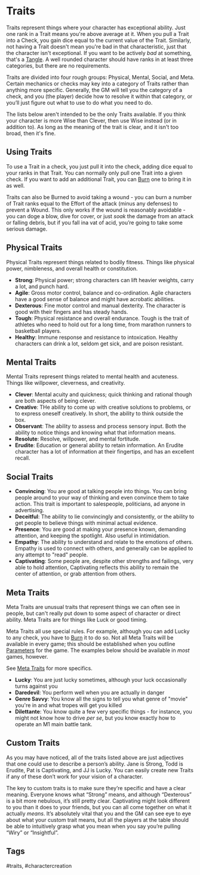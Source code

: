 # Traits

Traits represent things where your character has exceptional ability. Just one rank in a Trait means you're above average at it. When you pull a Trait into a Check, you gain dice equal to the current value of the Trait. Similarly, not having a Trait doesn't mean you're bad in that characteristic, just that the character isn't exceptional. If you want to be actively *bad* at something, that's a [Tangle](Tangles.md). A well rounded character should have ranks in at least three categories, but there are no requirements.

Traits are divided into four rough groups: Physical, Mental, Social, and Meta. Certain mechanics or checks may key into a category of Traits rather than anything more specific. Generally, the GM will tell you the category of a check, and you (the player) decide how to resolve it within that category, or you’ll just figure out what to use to do what you need to do.

The lists below aren't intended to be the only Traits available. If you think your character is more Wise than Clever, then use Wise instead (or in addition to). As long as the meaning of the trait is clear, and it isn't too broad, then it's fine.

## Using Traits

To use a Trait in a check, you just pull it into the check, adding dice equal to your ranks in that Trait. You can normally only pull one Trait into a given check. If you want to add an additional Trait, you can [Burn](Burn.md) one to bring it in as well.

Traits can also be Burned to avoid taking a wound - you can burn a number of Trait ranks equal to the Effort of the attack (minus any defenses) to prevent a Wound. This only works if the wound is reasonably avoidable - you can doge a blow, dive for cover, or just *soak* the damage from an attack or falling debris, but if you fall ina vat of acid, you’re going to take some serious damage.

## Physical Traits

Physical Traits represent things related to bodily fitness. Things like physical power, nimbleness, and overall health or constitution.

- **Strong**: Physical power; strong characters can lift heavier weights, carry a lot, and punch hard.
- **Agile**: Gross motor control, balance and co-ordination. Agile characters have a good sense of balance and might have acrobatic abilities.
- **Dexterous**: Fine motor control and manual dexterity. The character is good with their fingers and has steady hands.
- **Tough**: Physical resistance and overall endurance. Tough is the trait of athletes who need to hold out for a long time, from marathon runners to basketball players.
- **Healthy**: Immune response and resistance to intoxication. Healthy characters can drink a lot, seldom get sick, and are poison resistant.

## Mental Traits

Mental Traits represent things related to mental health and acuteness. Things like willpower, cleverness, and creativity.

- **Clever**: Mental acuity and quickness; quick thinking and rational though are both aspects of being clever.
- **Creative**: THe ability to come up with creative solutions to problems, or to express oneself creatively. In short, the ability to think outside the box.
- **Observant**: The ability to assess and process sensory input. Both the ability to notice things and knowing what that information means.
- **Resolute**: Resolve, willpower, and mental fortitude.
- **Erudite**: Education or general ability to retain information. An Erudite character has a lot of information at their fingertips, and has an excellent recall.

## Social Traits

- **Convincing**: You are good at talking people into things. You can bring people around to your way of thinking and even convince them to take action. This trait is important to salespeople, politicians, ad anyone in advertising.
- **Deceitful**: The ability to lie convincingly and consistently, or the ability to get people to believe things with minimal actual evidence.
- **Presence**: You are good at making your presence known, demanding attention, and keeping the spotlight. Also useful in intimidation.
- **Empathy**: The ability to understand and relate to the emotions of others. Empathy is used to connect with others, and generally can be applied to any attempt to "read" people.
- **Captivating**: Some people are, despite other strengths and failings, very able to hold attention, Captivating reflects this ability to remain the center of attention, or grab attention from others.

## Meta Traits

Meta Traits are unusual traits that represent things we can often see in people, but can't really put down to some aspect of character or direct ability. Meta Traits are for things like Luck or good timing.

Meta Traits all use special rules. For example, although you can add Lucky to any check, you have to [Burn](Burn.md) it to do so. Not all Meta Traits will be available in every game; this should be established when you outline [Parameters](Parameters.md) for the game. The examples below should be available in *most* games, however.

See [Meta Traits](MetaTraits.md) for more specifics.

- **Lucky**: You are just lucky sometimes, although your luck occasionally turns against you
- **Daredevil**: You perform well when you are actually in danger
- **Genre Savvy**: You know all the signs to tell you what genre of "movie" you're in and what tropes will get you killed
- **Dilettante**: You know quite a few very specific things - for instance, you might not know how to drive *per se*, but you know exactly how to operate an M1 main battle tank.

## Custom Traits

As you may have noticed, all of the traits listed above are just adjectives that one could use to describe a person’s ability. Jane is Strong, Todd is Erudite, Pat is Captivating, and JJ is Lucky. You can easily create new Traits if any of these don’t work for your vision of a character.

The key to custom traits is to make sure they’re specific and have a clear meaning. Everyone knows what “Strong” means, and although “Dexterous” is a bit more nebulous, it’s still pretty clear. Captivating might look different to you than it does to your friends, but you can all come together on what it actually *means*. It’s absolutely vital that you and the GM can see eye to eye about what your custom trait means, but all the players at the table should be able to intuitively grasp what you mean when you say you’re pulling “Wiry” or “Insightful”.

## Tags

#traits, #charactercreation

